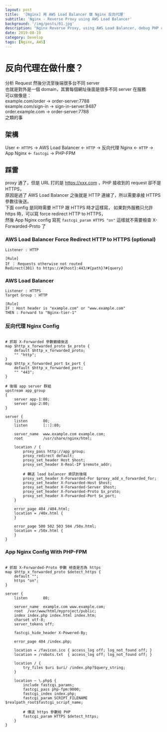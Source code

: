 ```yaml
---
layout: post
title:  '[Nginx] 用 AWS Load Balancer 做 Nginx 反向代理'
subtitle: 'Nginx - Reverse Proxy using AWS Load Balancer'
background: '/img/posts/01.jpg'
description: "Nginx Reverse Proxy, using AWS Load Balancer, debug PHP check https"
date: 2019-08-19
category: Develop
tags: [Nginx, AWS]
---
```


# 反向代理在做什麼？
分析 Request 然後分流至後端很多台不同 server  
也就是對外是一個 domain，其實每個網址後面是很多不同 server 在服務  
可以做像是：  
example.com/order -> order-server:7788  
example.com/sign-in -> sign-in-server:9487  
order.example.com -> order-server:7788  
之類的事

## 架構 
User <- `HTTPS` -> AWS Load Balancer <- `HTTP` -> 反向代理 Nginx <- `HTTP` -> App Nginx <- `fastcgi` -> PHP-FPM

## 踩雷
proxy 通了，但是 URL 打的是 https://xxx.com ，PHP 接收到的 request 卻不是 HTTPS，  
原因是過了 AWS Load Balancer 之後就是 HTTP 連線了，所以需要承接 HTTPS 參數往後送。  
下面 config 是同時需要 HTTP 跟 HTTPS 時才這樣寫，
如果對外服務只允許 https 時，可以寫 force redirect HTTP to HTTPS，  
然後 App Nginx config 寫死 `fastcgi_param HTTPS "on"` 這樣就不需要檢查 X-Forwarded-Proto 了

### AWS Load Balancer Force Redirect HTTP to HTTPS (optional)
```
Listener : HTTP  

[Rule]
IF ： Requests otherwise not routed  
Redirect(301) to https://#{host}:443/#{path}?#{query}
```

### AWS Load Balancer 
```
Listener : HTTPS  
Target Group : HTTP  

[Rule]
IF : Host header is "example.com" or "www.example.com" 
THEN : Forward to "Nginx-tier-1"
```

### 反向代理 Nginx Config
```nginx

# 抓取 X-Forwarded 參數繼續後送
map $http_x_forwarded_proto $x_proto {
    default $http_x_forwarded_proto;
    "" "http";
}
map $http_x_forwarded_port $x_port {
    default $http_x_forwarded_port;
    "" "443";
}

# 後端 app server 群組
upstream app_group 
{
	server app-1:80;
	server app-2:80;
}

server {
    listen       80;
    listen       [::]:80;
    
    server_name  www.example.com example.com;
    root         /usr/share/nginx/html;

    location / {
        proxy_pass http://app_group;
        proxy_redirect default;
        proxy_set_header Host $host;
        proxy_set_header X-Real-IP $remote_addr;
        
        # 轉送 load balancer 資訊到後端
        proxy_set_header X-Forwarded-For $proxy_add_x_forwarded_for;
        proxy_set_header X-Forwarded-Host $host;
        proxy_set_header X-Forwarded-Server $host;
        proxy_set_header X-Forwarded-Proto $x_proto;
        proxy_set_header X-Forwarded-Port $x_port;
    }

    error_page 404 /404.html;
    location = /40x.html {
    }

    error_page 500 502 503 504 /50x.html;
    location = /50x.html {
    }
}
```

### App Nginx Config With PHP-FPM
```nginx

# 抓取 X-Forwarded-Proto 參數 檢查是否為 https
map $http_x_forwarded_proto $detect_https {
    default "";
    https "on";
}

server {
    listen       80;

    server_name  example.com www.example.com;
    root  /var/www/html/myproject/public;
    index index.php index.html index.htm;
    charset utf-8;
    server_tokens off;

    fastcgi_hide_header X-Powered-By;

    error_page 404 /index.php;
    
    location = /favicon.ico { access_log off; log_not_found off; }
    location = /robots.txt  { access_log off; log_not_found off; }

    location / {
        try_files $uri $uri/ /index.php?$query_string;
    }

    location ~ \.php$ {
        include fastcgi_params;
        fastcgi_pass php-fpm:9000;
        fastcgi_index index.php;
        fastcgi_param SCRIPT_FILENAME $realpath_root$fastcgi_script_name;
        
        # 傳送 https 參數給 PHP
        fastcgi_param HTTPS $detect_https;
    }
}
``` 




